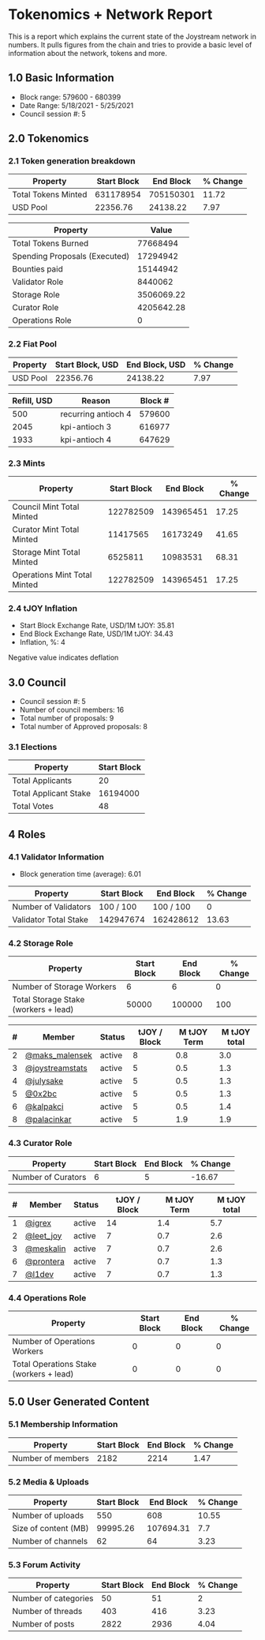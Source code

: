# Tokenomics + Network Report
This is a report which explains the current state of the Joystream network in numbers. It pulls figures from the chain and tries to provide a basic level of information about the network, tokens and more. 

## 1.0 Basic Information
* Block range: 579600 - 680399
* Date Range: 5/18/2021 - 5/25/2021
* Council session #: 5

## 2.0 Tokenomics
### 2.1 Token generation breakdown
| Property            | Start Block | End Block | % Change |
|---------------------|--------------|--------------|----------|
| Total Tokens Minted |  631178954 | 705150301 | 11.72 |
| USD Pool |  22356.76 | 24138.22 | 7.97 |

| Property            | Value        |
|---------------------|--------------|
| Total Tokens Burned | 77668494 |
| Spending Proposals (Executed) | 17294942 |
| Bounties paid       | 15144942 |
| Validator Role      | 8440062 |
| Storage Role        | 3506069.22 |
| Curator Role        | 4205642.28 |
| Operations Role     | 0 |

### 2.2 Fiat Pool
| Property            | Start Block, USD | End Block, USD | % Change |
|---------------------|--------------|--------------|----------|
| USD Pool | 22356.76 | 24138.22 | 7.97 |

| Refill, USD | Reason | Block # |
|---------------------|--------------|--------------|
| 500 | recurring antioch 4 | 579600 |
| 2045 | kpi-antioch 3 | 616977 |
| 1933 | kpi-antioch 4 | 647629 |


### 2.3 Mints
| Property                    | Start Block           | End Block | % Change |
|-----------------------------|-----------------------|--------------|----------|
| Council Mint Total Minted   | 122782509  | 143965451 |17.25 |
| Curator Mint Total Minted   | 11417565 | 16173249 | 41.65 |
| Storage Mint Total Minted   | 6525811 | 10983531 | 68.31 |
| Operations Mint Total Minted | 122782509 | 143965451 | 17.25 |


### 2.4 tJOY Inflation

* Start Block Exchange Rate, USD/1M tJOY: 35.81
* End Block Exchange Rate, USD/1M tJOY: 34.43
* Inflation, %: 4

Negative value indicates deflation

## 3.0 Council
* Council session #: 5
* Number of council members: 16
* Total number of proposals: 9
* Total number of Approved proposals: 8

### 3.1 Elections
| Property                    | Start Block  |
|-----------------------------|--------------|
| Total Applicants            | 20 |
| Total Applicant Stake       | 16194000 |
| Total Votes                 | 48 |

## 4 Roles
### 4.1 Validator Information
* Block generation time (average): 6.01

| Property                   | Start Block | End Block | % Change |
|----------------------------|--------------|--------------|----------|
| Number of Validators       | 100 / 100 | 100 / 100 | 0 |
| Validator Total Stake      | 142947674 | 162428612 | 13.63 |


### 4.2 Storage Role
| Property                | Start Block | End Block | % Change |
|-------------------------|--------------|--------------|----------|
| Number of Storage Workers | 6 | 6 | 0 |
| Total Storage Stake (workers + lead) | 50000 | 100000 | 100 |

| # | Member | Status | tJOY / Block | M tJOY Term | M tJOY total |
|--|--|--|--|--|--|
| 2 | [@maks_malensek](https://pioneer.joystreamstats.live/#/members/maks_malensek) | active | 8 | 0.8 | 3.0 |
| 3 | [@joystreamstats](https://pioneer.joystreamstats.live/#/members/joystreamstats) | active | 5 | 0.5 | 1.3 |
| 4 | [@julysake](https://pioneer.joystreamstats.live/#/members/julysake) | active | 5 | 0.5 | 1.3 |
| 5 | [@0x2bc](https://pioneer.joystreamstats.live/#/members/0x2bc) | active | 5 | 0.5 | 1.3 |
| 6 | [@kalpakci](https://pioneer.joystreamstats.live/#/members/kalpakci) | active | 5 | 0.5 | 1.4 |
| 8 | [@palacinkar](https://pioneer.joystreamstats.live/#/members/palacinkar) | active | 5 | 1.9 | 1.9 |


### 4.3 Curator Role
| Property                | Start Block | End Block | % Change |
|-------------------------|--------------|--------------|----------|
| Number of Curators      | 6 | 5 | -16.67 |

| # | Member | Status | tJOY / Block | M tJOY Term | M tJOY total |
|--|--|--|--|--|--|
| 1 | [@igrex](https://pioneer.joystreamstats.live/#/members/igrex) | active | 14 | 1.4 | 5.7 |
| 2 | [@leet_joy](https://pioneer.joystreamstats.live/#/members/leet_joy) | active | 7 | 0.7 | 2.6 |
| 3 | [@meskalin](https://pioneer.joystreamstats.live/#/members/meskalin) | active | 7 | 0.7 | 2.6 |
| 6 | [@prontera](https://pioneer.joystreamstats.live/#/members/prontera) | active | 7 | 0.7 | 1.3 |
| 7 | [@l1dev](https://pioneer.joystreamstats.live/#/members/l1dev) | active | 7 | 0.7 | 1.3 |


### 4.4 Operations Role
| Property                | Start Block | End Block | % Change |
|-------------------------|--------------|--------------|----------|
| Number of Operations Workers      | 0 | 0 | 0 |
| Total Operations Stake (workers + lead) | 0 | 0 | 0 |



## 5.0 User Generated Content
### 5.1 Membership Information
| Property          | Start Block | End Block | % Change |
|-------------------|--------------|--------------|----------|
| Number of members | 2182|  2214 | 1.47 |

### 5.2 Media & Uploads
| Property                | Start Block | End Block | % Change |
|-------------------------|--------------|--------------|----------|
| Number of uploads       | 550 |608  | 10.55 |
| Size of content (MB)    | 99995.26 | 107694.31 | 7.7 |
| Number of channels      | 62 | 64 | 3.23 |

### 5.3 Forum Activity
| Property          | Start Block | End Block | % Change |
|-------------------|--------------|--------------|----------|
| Number of categories | 50 | 51 | 2 |
| Number of threads    | 403 | 416 | 3.23 |
| Number of posts      | 2822 | 2936 | 4.04 |
